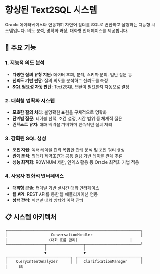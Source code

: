 # 향상된 Text2SQL 시스템

Oracle 데이터베이스와 연동하여 자연어 질의를 SQL로 변환하고 실행하는 지능형 시스템입니다. 의도 분석, 명확화 과정, 대화형 인터페이스를 제공합니다.

## 🌟 주요 기능

### 1. 지능적 의도 분석
- **다양한 질의 유형 지원**: 데이터 조회, 분석, 스키마 문의, 일반 질문 등
- **신뢰도 기반 판단**: 질의 의도를 분석하고 신뢰도를 측정
- **SQL 필요성 자동 판단**: Text2SQL 변환이 필요한지 자동으로 결정

### 2. 대화형 명확화 시스템
- **모호한 질의 처리**: 불명확한 표현을 구체적으로 명확화
- **단계별 질문**: 테이블 선택, 조건 설정, 시간 범위 등 체계적 질문
- **컨텍스트 유지**: 대화 맥락을 기억하며 연속적인 질의 처리

### 3. 강화된 SQL 생성
- **조인 지원**: 여러 테이블 간의 복잡한 관계 분석 및 조인 쿼리 생성
- **관계 분석**: 외래키 제약조건과 공통 컬럼 기반 테이블 관계 추론
- **성능 최적화**: ROWNUM 제한, 인덱스 활용 등 Oracle 최적화 기법 적용

### 4. 사용자 친화적 인터페이스
- **대화형 콘솔**: 터미널 기반 실시간 대화 인터페이스
- **웹 API**: REST API를 통한 웹 애플리케이션 연동
- **상태 관리**: 세션별 대화 상태와 이력 관리

## 📋 시스템 아키텍처

```
┌─────────────────────────────────────────────────────────────┐
│                    ConversationHandler                      │
│                   (대화 흐름 관리)                        │
└─────────────────┬─────────────────┬─────────────────────────┘
                  │                 │
                  ▼                 ▼
┌─────────────────────────────┐ ┌─────────────────────────────┐
│    QueryIntentAnalyzer      │ │   ClarificationManager      │
│     (의